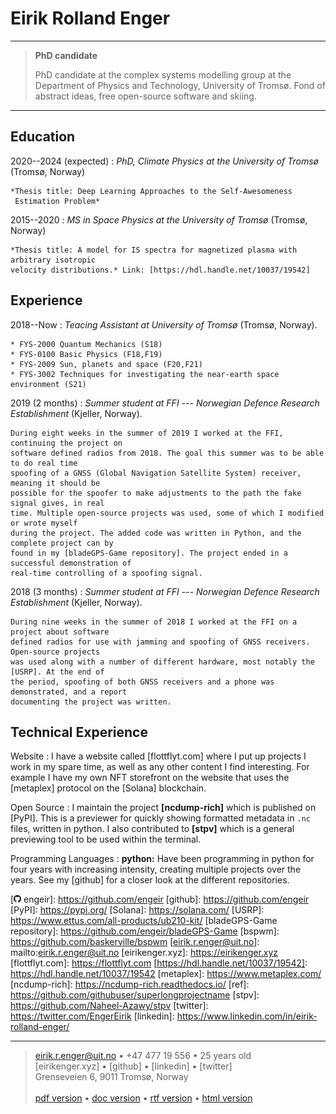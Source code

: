 Eirik Rolland Enger
===================

----

> **PhD candidate**
>
> PhD candidate at the complex systems modelling group at the Department of Physics and
> Technology, University of Tromsø. Fond of abstract ideas, free open-source software and
> skiing.

----

Education
---------

2020--2024 (expected)
:   *PhD, Climate Physics at the University of Tromsø* (Tromsø, Norway)

    *Thesis title: Deep Learning Approaches to the Self-Awesomeness
     Estimation Problem*

2015--2020
:   *MS in Space Physics at the University of Tromsø* (Tromsø, Norway)

    *Thesis title: A model for IS spectra for magnetized plasma with arbitrary isotropic
    velocity distributions.* Link: [https://hdl.handle.net/10037/19542]

Experience
----------

<!-- ----------                                              ---------- -->
<!-- **University of Tromsø:**                               2018-- -->
<!-- *Teaching Assistant*                                    Tromsø -->
<!-- ----------                                              ---------- -->

2018--Now
:   *Teacing Assistant at University of Tromsø* (Tromsø, Norway).

    * FYS-2000 Quantum Mechanics (S18)
    * FYS-0100 Basic Physics (F18,F19)
    * FYS-2009 Sun, planets and space (F20,F21)
    * FYS-3002 Techniques for investigating the near-earth space environment (S21)


<!-- ----------                                              ---------- -->
<!-- **FFI --- Norwegian Defence Research Establishment:**   June 2019--July 2019 -->
<!-- *Summer student*                                        Kjeller -->
<!-- ----------                                              ---------- -->

2019 (2 months)
:   *Summer student at FFI --- Norwegian Defence Research Establishment* (Kjeller, Norway).

    During eight weeks in the summer of 2019 I worked at the FFI, continuing the project on
    software defined radios from 2018. The goal this summer was to be able to do real time
    spoofing of a GNSS (Global Navigation Satellite System) receiver, meaning it should be
    possible for the spoofer to make adjustments to the path the fake signal gives, in real
    time. Multiple open-source projects was used, some of which I modified or wrote myself
    during the project. The added code was written in Python, and the complete project can by
    found in my [bladeGPS-Game repository]. The project ended in a successful demonstration of
    real-time controlling of a spoofing signal.

<!-- ----------                                              ---------- -->
<!-- **FFI --- Norwegian Defence Research Establishment:**   June 2018--August 2018 -->
<!-- *Summer student*                                        Kjeller -->
<!-- ----------                                              ---------- -->

2018 (3 months)
:   *Summer student at FFI --- Norwegian Defence Research Establishment* (Kjeller, Norway).

    During nine weeks in the summer of 2018 I worked at the FFI on a project about software
    defined radios for use with jamming and spoofing of GNSS receivers. Open-source projects
    was used along with a number of different hardware, most notably the [USRP]. At the end of
    the period, spoofing of both GNSS receivers and a phone was demonstrated, and a report
    documenting the project was written.

Technical Experience
--------------------

Website
:   I have a website called [flottflyt.com] where I put up projects I work in my spare
    time, as well as any other content I find interesting. For example I have my own NFT
    storefront on the website that uses the [metaplex] protocol on the [Solana]
    blockchain.

Open Source
:   I maintain the project **[ncdump-rich]** which is published on [PyPI]. This is
    a previewer for quickly showing formatted metadata in `.nc` files, written in python.
    I also contributed to **[stpv]** which is a general previewing tool to be used within
    the terminal.

Programming Languages
:   **python:**
    Have been programming in python for four years with increasing intensity, creating
    multiple projects over the years. See my [github] for a closer look at the different
    repositories.

<!-- :   **shell:** -->
<!--     Since switching to linux and more minimalistic window managers than the standard GNOME -->
<!--     window manager on Ubuntu, specifically the [bspwm], I have been working more and more -->
<!--     in shell scripts to customise my set up. -->

[![](../images/github-logo2.png) engeir]: https://github.com/engeir
[github]: https://github.com/engeir
[PyPI]: https://pypi.org/
[Solana]: https://solana.com/
[USRP]: https://www.ettus.com/all-products/ub210-kit/
[bladeGPS-Game repository]: https://github.com/engeir/bladeGPS-Game
[bspwm]: https://github.com/baskerville/bspwm
[eirik.r.enger@uit.no]: mailto:eirik.r.enger@uit.no
[eirikenger.xyz]: https://eirikenger.xyz
[flottflyt.com]: https://flottflyt.com
[https://hdl.handle.net/10037/19542]: https://hdl.handle.net/10037/19542
[metaplex]: https://www.metaplex.com/
[ncdump-rich]: https://ncdump-rich.readthedocs.io/
[ref]: https://github.com/githubuser/superlongprojectname
[stpv]: https://github.com/Naheel-Azawy/stpv
[twitter]: https://twitter.com/EngerEirik
[linkedin]: https://www.linkedin.com/in/eirik-rolland-enger/

[pdf version]: ../output/resume.pdf
[rtf version]: ../output/resume.rtf
[html version]: ../output/resume.html
[doc version]: ../output/resume.docx

<!-- > [eirikenger.xyz] • [![](../images/github-logo2.png) engeir]\ -->

----

> <eirik.r.enger@uit.no> • +47 477 19 556 • 25 years old\
> [eirikenger.xyz] • [github] • [linkedin] • [twitter]\
> Grenseveien 6, 9011 Tromsø, Norway\
> \
> [pdf version] • [doc version] • [rtf version] • [html version]
